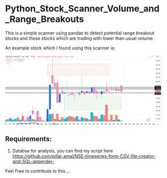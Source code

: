 # Python_Stock_Scanner_Volume_and_Range_Breakouts
This is a simple scanner using pandas to detect potential range breakout stocks and those stocks which are trading with lower than usual volume. 

An example stock which I found using this scanner is: 

![alt text](https://github.com/pillai-amal/Python_Stock_Scanner_Volume_and_Range_Breakouts/blob/main/sampleticker.png?raw=true "Logo Title Text 1")

## Requirements:
1. Databse for analysis, you can find my script here https://github.com/pillai-amal/NSE-timeseries-form-CSV-file-creator-and-SQL-appender-

Feel Free to contribute to this.... 
